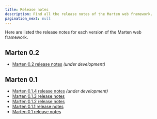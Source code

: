 ```yaml
---
title: Release notes
description: Find all the release notes of the Marten web framework.
pagination_next: null
---
```


Here are listed the release notes for each version of the Marten web framework.

## Marten 0.2

* [Marten 0.2 release notes](./release-notes/0.2) _(under development)_

## Marten 0.1

* [Marten 0.1.4 release notes](./release-notes/0.1.4) _(under development)_
* [Marten 0.1.3 release notes](./release-notes/0.1.3)
* [Marten 0.1.2 release notes](./release-notes/0.1.2)
* [Marten 0.1.1 release notes](./release-notes/0.1.1)
* [Marten 0.1 release notes](./release-notes/0.1)
